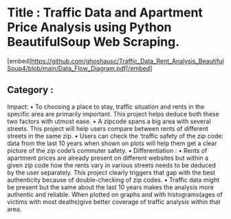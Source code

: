 # Title : Traffic Data and Apartment Price Analysis using Python BeautifulSoup Web Scraping.

[embed]https://github.com/ghoshausc/Traffic_Data_Rent_Analysis_BeautifulSoup4/blob/main/Data_Flow_Diagram.pdf[/embed]

## Category : 
Impact:
•	To choosing a place to stay, traffic situation and rents in the specific area are primarily important. This project helps deduce both these two factors with utmost ease.
•	A zipcode spans a big area with several streets. This project will help users compare between rents of different streets in the same zip. 
•	Users can check the ‘traffic safety of the zip code: data from the last 10 years when shown on plots will help them get a clear picture of the zip code’s commuter safety.
•	Differentiation :
•	Rents of apartment prices are already present on different websites but within a given zip code how the rents vary in various streets needs to be deduced by the user separately. This project clearly triggers that gap with the best authenticity because of double-checking of zip codes. 
•	Traffic data might be present but the same about the last 10 years makes the analysis more authentic and reliable. When plotted on graphs and with histograms(ages of victims with most deaths)give better coverage of traffic analysis within that area. 

